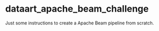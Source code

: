 # dataart_apache_beam_challenge
Just some instructions to create a Apache Beam pipeline from scratch.
